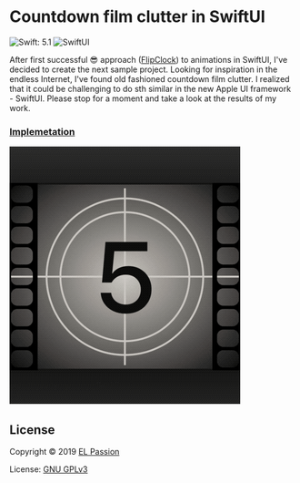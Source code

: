 # Countdown film clutter in SwiftUI

![Swift: 5.1](https://img.shields.io/badge/Swift-5.1-blue.svg)
![SwiftUI](https://img.shields.io/badge/UI_framework-SwiftUI-green.svg)

After first successful 😎 approach ([FlipClock](https://github.com/elpassion/FlipClock-SwiftUI)) to animations in SwiftUI, I've decided to create the next sample project. Looking for inspiration in the endless Internet, I've found old fashioned countdown film clutter. I realized that it could be challenging to do sth similar in the new Apple UI framework - SwiftUI. Please stop for a moment and take a look at the results of my work.

### [Implemetation](https://github.com/elpassion/CountdownFilmClutter-SwiftUI)

![countdown_film_clutter_preview](countdown_film_clutter.gif)

## License

Copyright © 2019 [EL Passion](https://www.elpassion.com)

License: [GNU GPLv3](../../LICENSE)
